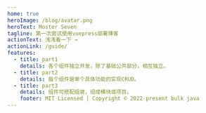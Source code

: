 ```yaml
---
home: true
heroImage: /blog/avatar.png
heroText: Moster Seven
tagline: 第一次尝试使用vuepress部署博客
actionText: 浅浅看一下 →
actionLink: /guide/
features:
  - title: part1
    details: 各个组件独立开发，除了基础公共部分，相互独立。
  - title: part2
    details: 每个组件是单个具体功能的实现CRUD。
  - title: part3
    details: 组件可搭配组装，组成模块或项目。
    footer: MIT Licensed | Copyright © 2022-present bulk java
---
```

